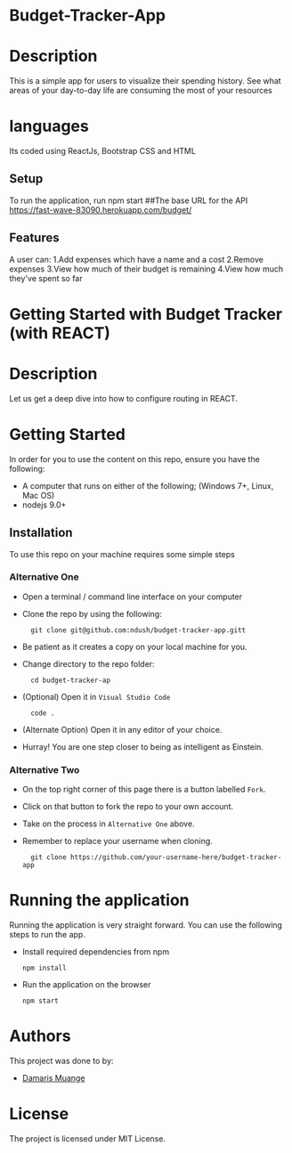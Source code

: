 # Budget-Tracker-App

# Description
This  is a simple app for users to visualize their spending history. See what areas of your day-to-day life are consuming the most of your resources
# languages
Its coded using ReactJs, Bootstrap CSS and HTML

## Setup
To run the application, run npm start
 ##The base URL for the API 
 https://fast-wave-83090.herokuapp.com/budget/

## Features
A user can:
1.Add expenses which have a name and a cost
2.Remove expenses
3.View how much of their budget is remaining
4.View how much they've spent so far

# Getting Started with Budget Tracker (with REACT)

# Description
Let us get a deep dive into how to configure routing in REACT.

# Getting Started
In order for you to use the content on this repo, ensure you have the following:

- A computer that runs on either of the following; (Windows 7+, Linux, Mac OS)
- nodejs 9.0+

## Installation

To use this repo on your machine requires some simple steps

### Alternative One

- Open a terminal / command line interface on your computer
- Clone the repo by using the following:

        git clone git@github.com:ndush/budget-tracker-app.gitt

- Be patient as it creates a copy on your local machine for you.
- Change directory to the repo folder:

        cd budget-tracker-ap

- (Optional) Open it in ``Visual Studio Code``

        code .

- (Alternate Option) Open it in any editor of your choice.
- Hurray! You are one step closer to being as intelligent as Einstein.

### Alternative Two

- On the top right corner of this page there is a button labelled ``Fork``.
- Click on that button to fork the repo to your own account.
- Take on the process in ``Alternative One`` above.
- Remember to replace your username when cloning.

        git clone https://github.com/your-username-here/budget-tracker-app


# Running the application

Running the application is very straight forward. You can use the following steps to run the app.

- Install required dependencies from npm

      npm install

- Run the application on the browser

      npm start
# Authors
This project was done to by:
- [Damaris Muange](https://ndush.github.io/budget-tracker-app/)

# License
The project is licensed under MIT License.



  




  
